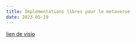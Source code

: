 ```yaml
---
title: Implémentations libres pour le metaverse
date: 2023-05-19
---
```

[lien de visio](https://webinaire.numerique.gouv.fr//meeting/signin/362/creator/369/hash/84c9902a44b481830388d5d69c808eb669da0a5b)